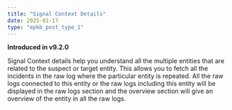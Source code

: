 ```yaml
---
title: "Signal Context Details"
date: 2025-01-17
type: "epkb_post_type_1"
---
```


**Introduced in v9.2.0**

  
Signal Context details help you understand all the multiple entities that are related to the suspect or target entity. This allows you to fetch all the incidents in the raw log where the particular entity is repeated. All the raw logs connected to this entity or the raw logs including this entity will be displayed in the raw logs section and the overview section will give an overview of the entity in all the raw logs.
